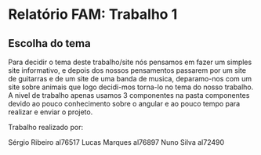 # Relatório FAM: Trabalho 1 


## Escolha do tema 

Para decidir o tema deste trabalho/site nós pensamos em fazer um simples site informativo, e depois dos nossos pensamentos passarem por um site de guitarras e de um site de uma banda de musica, deparamo-nos com um site sobre animais que logo decidi-mos torna-lo no tema do nosso trabalho.
A nivel de trabalho apenas usamos 3 componentes na pasta componentes devido ao pouco conhecimento sobre o angular e ao pouco tempo para realizar e enviar o projeto.


Trabalho realizado por: 

Sérgio Ribeiro al76517 
Lucas Marques al76897 
Nuno Silva al72490